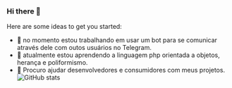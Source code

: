 ### Hi there 👋

Here are some ideas to get you started:

- 🔭 no momento estou trabalhando em usar um bot para se comunicar através dele com outos usuários no Telegram.
- 🌱 atualmente estou aprendendo a linguagem php orientada a objetos, herança e poliformismo.
- 🤝 Procuro ajudar desenvolvedores e consumidores com meus projetos.</br>
![GitHub stats](https://github-readme-stats.vercel.app/api?username=BAD-WOLF&count_private=true)

